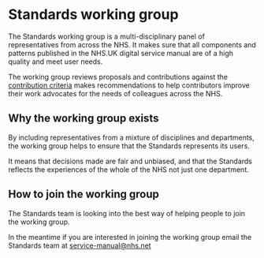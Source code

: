 # Standards working group

The Standards working group is a multi-disciplinary panel of representatives from across the NHS. It makes sure that all components and patterns published in the NHS.UK digital service manual are of a high quality and meet user needs.

The working group reviews proposals and contributions against the [contribution criteria](CRITERIA.md)
makes recommendations to help contributors improve their work
advocates for the needs of colleagues across the NHS.

## Why the working group exists
By including representatives from a mixture of disciplines and departments, the working group helps to ensure that the Standards represents its users.

It means that decisions made are fair and unbiased, and that the Standards reflects the experiences of the whole of the NHS not just one department. 

## How to join the working group

The Standards team is looking into the best way of helping people to join the working group.

In the meantime if you are interested in joining the working group email the Standards team at service-manual@nhs.net

